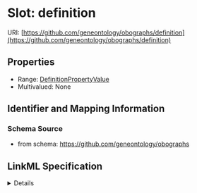 # Slot: definition

URI: [https://github.com/geneontology/obographs/definition](https://github.com/geneontology/obographs/definition)



<!-- no inheritance hierarchy -->




## Properties

* Range: [DefinitionPropertyValue](DefinitionPropertyValue.md)
* Multivalued: None







## Identifier and Mapping Information







### Schema Source


* from schema: https://github.com/geneontology/obographs




## LinkML Specification

<details>
```yaml
name: definition
from_schema: https://github.com/geneontology/obographs
rank: 1000
alias: definition
domain_of:
- Meta
range: DefinitionPropertyValue

```
</details>